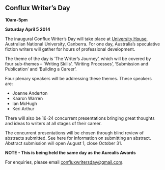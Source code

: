 ## Conflux Writer’s Day
**10am-5pm**

**Saturday April 5 2014**

The inaugural Conflux Writer’s Day will take place at [University House](http://www.anu.edu.au/unihouse/), Australian National University, Canberra. For one day, Australia’s speculative fiction writers will gather for hours of professional development.

The theme of the day is ‘The Writer’s Journey’, which will be covered by four sub-themes – ‘Writing Skills’, ‘Writing Processes’, ‘Submission and Publication’ and ‘Building a Career’.

Four plenary speakers will be addressing these themes. These speakers are:

* Joanne Anderton
* Kaaron Warren
* Ian McHugh
* Keri Arthur

There will also be 16-24 concurrent presentations bringing great thoughts and ideas to writers at all stages of their career.

The concurrent presentations will be chosen through blind review of abstracts submitted. See here for information on submitting an abstract. Abstract submission will open August 1, close October 31.

**NOTE - This is being held the same day as the Aurealis Awards**

For enquiries, please email [confluxwritersday@gmail.com](mailto:confluxwritersday@gmail.com).
